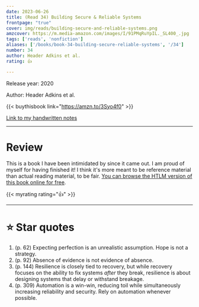 ```yaml
---
date: 2023-06-26
title: (Read 34) Building Secure & Reliable Systems
frontpage: "true"
cover: img/reads/building-secure-and-reliable-systems.png
amzcover: https://m.media-amazon.com/images/I/91PMqRuYpIL._SL400_.jpg
tags: ['reads', 'nonfiction']
aliases: ['/books/book-34-building-secure-reliable-systems', '/34']
number: 34
author: Header Adkins et al.
rating: 👍

---
```


Release year: 2020

Author: Header Adkins et al.

{{< buythisbook link="https://amzn.to/3Syo4f0" >}}

[Link to my handwritten notes](https://drive.google.com/file/d/1AUdo3sCOoKDEKoDXlbP4jpxIc1jKg3g6/view?usp=drive_link)

---

# Review

 This is a book I have been intimidated by since it came out. I am proud
 of myself for having finished it! I think it's more meant to be
 reference material than actual reading material, to be fair. [You can
 browse the HTLM version of this book online for
 free](https://google.github.io/building-secure-and-reliable-systems/raw/toc.html).

{{< myrating rating="👍" >}}

---

# :star: Star quotes

1. (p. 62) Expecting perfection is an unrealistic assumption. Hope is
   not a strategy.
1. (p. 92) Absence of evidence is not evidence of absence.
1. (p. 144) Resilience is closely tied to recovery, but while recovery
   focuses on the ability to fix systems *after* they break, resilience
   is about designing systems that delay or withstand breakage.
1. (p. 309) Automation is a win-win, reducing toil while simultaneously
   increasing reliability and security. Rely on automation whenever
   possible.
